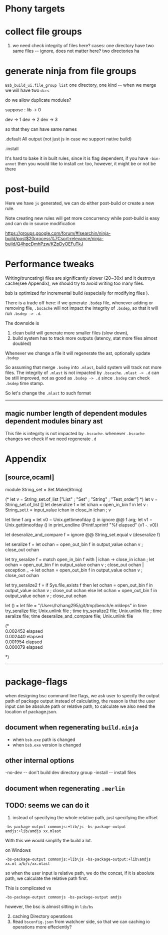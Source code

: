 # Phony targets


# collect file groups

1. we need check integrity of files here?
cases:
one directory have two same files -- ignore, does not matter here?
two directories ha

# generate ninja from file groups

`Bsb_build_ui.file_group list`
one directory, one kind --
when we merge we will have two `dirs`

do we allow duplicate modules?

suppose :
lib -> 0

dev -> 1
dev -> 2 
dev -> 3 

so that they can have same names


.default
All  output (not just js in case we support native build)

.install

It's hard to bake it in built rules, since it is flag dependent, if you have `-bin-annot` 
then you would like to install `cmt` too, however, it might be or not be there 
 
# post-build

Here we have `js` generated, we can do either post-build or
create a new rule.

Note creating new rules will get more concurrency while post-build is easy 
and can do in source modification

https://groups.google.com/forum/#!searchin/ninja-build/post$20process%7Csort:relevance/ninja-build/Q4hpcDmhPzw/KZpDyOEFuTkJ 

# Performance tweaks

Writing(truncating) files are significantly slower (20~30x) and it destroys cache(see Appendix), we should 
try to avoid writing too many files.

bsb is optimized for incremental build (especially for modifying files ).

There is a trade off here: if we generate `.bsdep` file, whenever adding or removing file, `.bscache` will not 
impact the integrity of `.bsdep`, so that it will run `.bsdep -> .d`.

The downside is 
1. clean build will generate more smaller files (slow down), 
2. build system has to track more outputs  (latency, stat more files almost doubled)

Whenever we change a file it will regenerate the ast, optionally update `.bsdep`      

So assuming that merge `.bsdep` into `.mlast`, build system will track not more files.
The integrity of `.mlast` is not impacted by `.bscache`.
`.mlast -> .d` can be still improved, not as good as `.bsdep -> .d` since `.bsdep` 
can check `.bsdep` time stamp.

So let's change the `.mlast` to such format

----------
magic number
length of dependent modules
dependent modules
binary ast   
----------

This file is integrity is not impacted by `.bscache`. whenever `.bscache` changes we check if we need regenerate `.d`

# Appendix
[source,ocaml]
--------------
module String_set = Set.Make(String)

(* let v = String_set.of_list ["List" ; "Set" ; "String" ; "Test_order"] *)
let v = String_set.of_list []
let deseralize f =
  let ichan  = open_in_bin f in
  let v : String_set.t = input_value ichan  in
  close_in ichan ;
  v

let time f arg =
  let v0 = Unix.gettimeofday () in
  ignore @@ f arg;
  let v1 = Unix.gettimeofday ()  in
  print_endline (Printf.sprintf "%f elapsed" (v1 -. v0))

let deseralize_and_compare f =
  ignore @@ String_set.equal v (deseralize f)

let  seralize f =
  let ochan = open_out_bin f in
  output_value ochan  v ;
  close_out ochan

let try_seralize f =
  match open_in_bin f with
  | ichan ->
    close_in ichan ;
    let ochan = open_out_bin f in
    output_value ochan  v ;
    close_out ochan
  | exception _ ->
    let ochan = open_out_bin f in
    output_value ochan  v ;
    close_out ochan

let try_seralize2 f =
  if Sys.file_exists f then
    let ochan = open_out_bin f in
    output_value ochan  v ;
    close_out ochan
  else
    let ochan = open_out_bin f in
    output_value ochan  v ;
    close_out ochan



let () =
  let file = "/Users/hzhang295/git/tmp/bench/e.mldeps" in
  time try_seralize file;
  Unix.unlink file ;
  time try_seralize2 file;
  Unix.unlink file ;
  time seralize file;
  time deseralize_and_compare file;
  Unix.unlink file

(*                                                                                                                                                                                                                                                              
0.002452 elapsed                                                                                                                                                                                                                                                
0.002440 elapsed                                                                                                                                                                                                                                                
0.001954 elapsed                                                                                                                                                                                                                                                
0.000079 elapsed                                                                                                                                                                                                                                                
                                                                                                                                                                                                                                                                
*)

--------------

# package-flags

 when designing bsc command line flags, we ask user to specify the output path of package output 
 instead of calculating, 
 the reason is that the user input can be absolute path or relative path, to calculate 
 we also need the location of package.json.


 ## document when regenerating `build.ninja`
 
 - when `bsb.exe` path is changed
 - when `bsb.exe` version is changed 

 ## other internal options
 
-no-dev -- don't build dev directory group
-install -- install files

## document when regenerating `.merlin`

## TODO: seems we can do it 

1. instead of specifying the whole relative path, just specifying the offset 
 ```
-bs-package-output commonjs:+lib/js -bs-package-output amdjs:+lib/amdjs xx.mlast
 ```   

 With this we would simplify the build a lot.

 on Windows
 ```
 -bs-package-output commonjs:+lib\js -bs-package-output:+lib\amdjs xx.ml a/b/c/xx.mlast
 ``` 

 so when the user input is relative path, we do the concat,
 if it is absolute path, we calculate the relative path first.

 This is complicated vs  
 
 ```
 -bs-package-output commonjs -bs-package-output amdjs
 ```

 however, the bsc is almost sitting in `lib/bs`

2. caching Directory operations
3. Read `bsconfig.json` from watchcer  side, so that we can caching io operations more effeciently?
